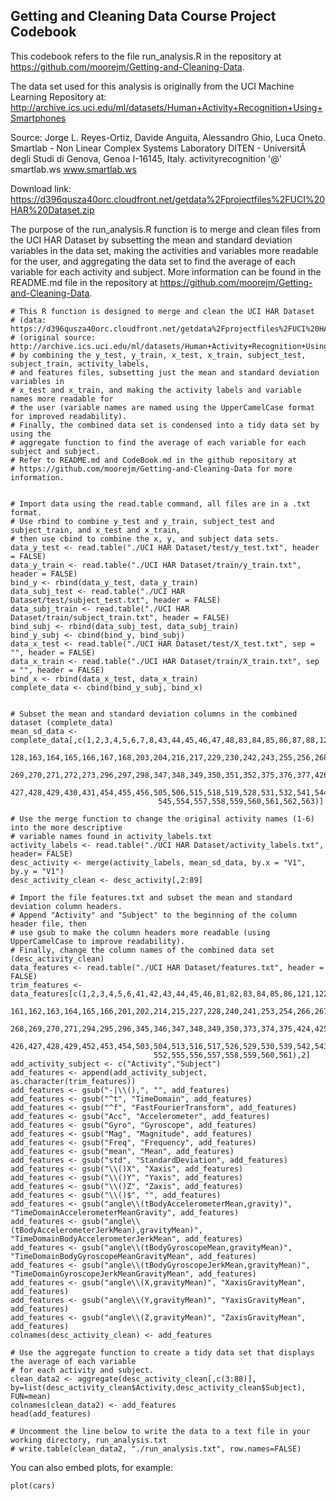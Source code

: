 ## Getting and Cleaning Data Course Project Codebook
This codebook refers to the file run_analysis.R in the repository at 
https://github.com/moorejm/Getting-and-Cleaning-Data.

The data set used for this analysis is originally from the UCI Machine Learning Repository
at: http://archive.ics.uci.edu/ml/datasets/Human+Activity+Recognition+Using+Smartphones

Source:
Jorge L. Reyes-Ortiz, Davide Anguita, Alessandro Ghio, Luca Oneto.
Smartlab - Non Linear Complex Systems Laboratory
DITEN - UniversitÃ  degli Studi di Genova, Genoa I-16145, Italy.
activityrecognition '@' smartlab.ws
www.smartlab.ws 

Download link: https://d396qusza40orc.cloudfront.net/getdata%2Fprojectfiles%2FUCI%20HAR%20Dataset.zip

The purpose of the run_analysis.R function is to merge and clean files from the UCI HAR Dataset
by subsetting the mean and standard deviation variables in the data set, making the activities and
variables more readable for the user, and aggregating the data set to find the average of each variable
for each activity and subject. More information can be found in the README.md file in the repository at
https://github.com/moorejm/Getting-and-Cleaning-Data.


```{r, echo=FALSE, message=FALSE}
# This R function is designed to merge and clean the UCI HAR Dataset
# (data: https://d396qusza40orc.cloudfront.net/getdata%2Fprojectfiles%2FUCI%20HAR%20Dataset.zip)
# (original source: http://archive.ics.uci.edu/ml/datasets/Human+Activity+Recognition+Using+Smartphones)
# by combining the y_test, y_train, x_test, x_train, subject_test, subject_train, activity_labels, 
# and features files, subsetting just the mean and standard deviation variables in
# x_test and x_train, and making the activity labels and variable names more readable for
# the user (variable names are named using the UpperCamelCase format for improved readability). 
# Finally, the combined data set is condensed into a tidy data set by using the
# aggregate function to find the average of each variable for each subject and subject.
# Refer to README.md and CodeBook.md in the github repository at
# https://github.com/moorejm/Getting-and-Cleaning-Data for more information.


# Import data using the read.table command, all files are in a .txt format.
# Use rbind to combine y_test and y_train, subject_test and subject_train, and x_test and x_train,
# then use cbind to combine the x, y, and subject data sets.
data_y_test <- read.table("./UCI HAR Dataset/test/y_test.txt", header = FALSE)
data_y_train <- read.table("./UCI HAR Dataset/train/y_train.txt", header = FALSE)
bind_y <- rbind(data_y_test, data_y_train)
data_subj_test <- read.table("./UCI HAR Dataset/test/subject_test.txt", header = FALSE)
data_subj_train <- read.table("./UCI HAR Dataset/train/subject_train.txt", header = FALSE)
bind_subj <- rbind(data_subj_test, data_subj_train)
bind_y_subj <- cbind(bind_y, bind_subj)
data_x_test <- read.table("./UCI HAR Dataset/test/X_test.txt", sep = "", header = FALSE)
data_x_train <- read.table("./UCI HAR Dataset/train/X_train.txt", sep = "", header = FALSE)
bind_x <- rbind(data_x_test, data_x_train)
complete_data <- cbind(bind_y_subj, bind_x)


# Subset the mean and standard deviation columns in the combined dataset (complete_data)
mean_sd_data <- complete_data[,c(1,2,3,4,5,6,7,8,43,44,45,46,47,48,83,84,85,86,87,88,123,124,125,126,127,
                                 128,163,164,165,166,167,168,203,204,216,217,229,230,242,243,255,256,268,
                                 269,270,271,272,273,296,297,298,347,348,349,350,351,352,375,376,377,426,
                                 427,428,429,430,431,454,455,456,505,506,515,518,519,528,531,532,541,544,
                                 545,554,557,558,559,560,561,562,563)]

# Use the merge function to change the original activity names (1-6) into the more descriptive
# variable names found in activity_labels.txt
activity_labels <- read.table("./UCI HAR Dataset/activity_labels.txt", header= FALSE)
desc_activity <- merge(activity_labels, mean_sd_data, by.x = "V1", by.y = "V1")
desc_activity_clean <- desc_activity[,2:89]

# Import the file features.txt and subset the mean and standard deviation column headers.
# Append "Activity" and "Subject" to the beginning of the column header file, then
# use gsub to make the column headers more readable (using UpperCamelCase to improve readability).
# Finally, change the column names of the combined data set (desc_activity_clean)
data_features <- read.table("./UCI HAR Dataset/features.txt", header = FALSE)
trim_features <- data_features[c(1,2,3,4,5,6,41,42,43,44,45,46,81,82,83,84,85,86,121,122,123,124,125,126,
                                161,162,163,164,165,166,201,202,214,215,227,228,240,241,253,254,266,267,
                                268,269,270,271,294,295,296,345,346,347,348,349,350,373,374,375,424,425,
                                426,427,428,429,452,453,454,503,504,513,516,517,526,529,530,539,542,543,
                                552,555,556,557,558,559,560,561),2]
add_activity_subject <- c("Activity","Subject")
add_features <- append(add_activity_subject, as.character(trim_features))
add_features <- gsub("-|\\(),", "", add_features)
add_features <- gsub("^t", "TimeDomain", add_features)
add_features <- gsub("^f", "FastFourierTransform", add_features)
add_features <- gsub("Acc", "Accelerometer", add_features)
add_features <- gsub("Gyro", "Gyroscope", add_features)
add_features <- gsub("Mag", "Magnitude", add_features)
add_features <- gsub("Freq", "Frequency", add_features)
add_features <- gsub("mean", "Mean", add_features)
add_features <- gsub("std", "StandardDeviation", add_features)
add_features <- gsub("\\()X", "Xaxis", add_features)
add_features <- gsub("\\()Y", "Yaxis", add_features)
add_features <- gsub("\\()Z", "Zaxis", add_features)
add_features <- gsub("\\()$", "", add_features)
add_features <- gsub("angle\\(tBodyAccelerometerMean,gravity)", "TimeDomainAccelerometerMeanGravity", add_features)
add_features <- gsub("angle\\(tBodyAccelerometerJerkMean),gravityMean)", "TimeDomainBodyAccelerometerJerkMean", add_features)
add_features <- gsub("angle\\(tBodyGyroscopeMean,gravityMean)", "TimeDomainBodyGyroscopeMeanGravityMean", add_features)
add_features <- gsub("angle\\(tBodyGyroscopeJerkMean,gravityMean)", "TimeDomainGyroscopeJerkMeanGravityMean", add_features)
add_features <- gsub("angle\\(X,gravityMean)", "XaxisGravityMean", add_features)
add_features <- gsub("angle\\(Y,gravityMean)", "YaxisGravityMean", add_features)
add_features <- gsub("angle\\(Z,gravityMean)", "ZaxisGravityMean", add_features)
colnames(desc_activity_clean) <- add_features

# Use the aggregate function to create a tidy data set that displays the average of each variable
# for each activity and subject.
clean_data2 <- aggregate(desc_activity_clean[,c(3:88)], by=list(desc_activity_clean$Activity,desc_activity_clean$Subject), FUN=mean)
colnames(clean_data2) <- add_features
head(add_features)

# Uncomment the line below to write the data to a text file in your working directory, run_analysis.txt
# write.table(clean_data2, "./run_analysis.txt", row.names=FALSE)
```

You can also embed plots, for example:

```{r fig.width=7, fig.height=6}
plot(cars)
```

